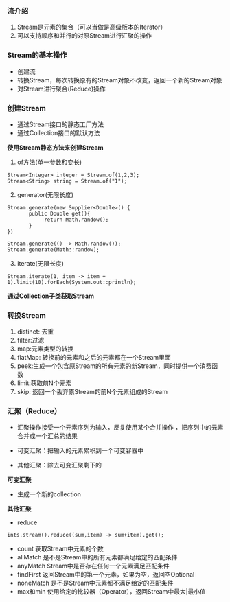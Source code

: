 ### 流介绍
1. Stream是元素的集合（可以当做是高级版本的Iterator）
2. 可以支持顺序和并行的对原Stream进行汇聚的操作

###  Stream的基本操作
* 创建流
* 转换Stream，每次转换原有的Stream对象不改变，返回一个新的Stream对象
* 对Stream进行聚合(Reduce)操作

###  创建Stream
* 通过Stream接口的静态工厂方法
* 通过Collection接口的默认方法

**使用Stream静态方法来创建Stream**
1. of方法(单一参数和变长)
```
Stream<Integer> integer = Stream.of(1,2,3);
Stream<String> string = Stream.of("1");
```
2. generator(无限长度)
```
Stream.generate(new Supplier<Double>() {
       public Double get(){
            return Math.randow();
       }
})

Stream.generate(() -> Math.randow());
Stream.generate(Math::randow);
```
3. iterate(无限长度)
```
Stream.iterate(1, item -> item + 1).limit(10).forEach(System.out::println);
```

**通过Collection子类获取Stream**

### 转换Stream

1. distinct: 去重
2. filter:过滤
3. map:元素类型的转换
4. flatMap: 转换前的元素和之后的元素都在一个Stream里面
5. peek:生成一个包含原Stream的所有元素的新Stream，同时提供一个消费函数
6. limit:获取前N个元素
7. skip: 返回一个丢弃原Stream的前N个元素组成的Stream

### 汇聚（Reduce）

* 汇聚操作接受一个元素序列为输入，反复使用某个合并操作 ，把序列中的元素合并成一个汇总的结果

* 可变汇聚：把输入的元素累积到一个可变容器中
* 其他汇聚：除去可变汇聚剩下的

**可变汇聚**

* 生成一个新的collection

**其他汇聚**
* reduce
```
ints.stream().reduce((sum,item) -> sum+item).get();
```
* count 获取Stream中元素的个数
* allMatch 是不是Stream中的所有元素都满足给定的匹配条件
* anyMatch Stream中是否存在任何一个元素满足匹配条件
* findFirst 返回Stream中的第一个元素，如果为空，返回空Optional
* noneMatch 是不是Stream中元素都不满足给定的匹配条件
* max和min 使用给定的比较器（Operator），返回Stream中最大|最小值
